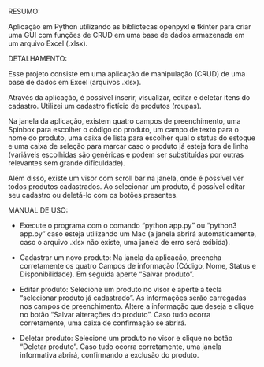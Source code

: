 RESUMO: 

Aplicação em Python utilizando as bibliotecas openpyxl e tkinter para criar uma GUI com funções de CRUD em uma base de dados armazenada em um arquivo Excel (.xlsx).

DETALHAMENTO:

Esse projeto consiste em uma aplicação de manipulação (CRUD) de uma base de dados em Excel (arquivos .xlsx). 

Através da aplicação, é possível inserir, visualizar, editar e deletar itens do cadastro. Utilizei um cadastro fictício de produtos (roupas).

Na janela da aplicação, existem quatro campos de preenchimento, uma Spinbox para escolher o código do produto, um campo de texto para o nome do produto, uma caixa de lista para escolher qual o status do estoque e uma caixa de seleção para marcar caso o produto já esteja fora de linha (variáveis escolhidas são genéricas e podem ser substituídas por outras relevantes sem grande dificuldade).

Além disso, existe um visor com scroll bar na janela, onde é possível ver todos produtos cadastrados. Ao selecionar um produto, é possível editar seu cadastro ou deletá-lo com os botões presentes.

MANUAL DE USO:

- Execute o programa com o comando “python app.py” ou “python3 app.py” caso esteja utilizando um Mac (a janela abrirá automaticamente, caso o arquivo .xlsx não existe, uma janela de erro será exibida).

- Cadastrar um novo produto:
Na janela da aplicação, preencha corretamente os quatro Campos de informação (Código, Nome, Status e Disponibilidade). Em seguida aperte “Salvar produto”.

- Editar produto: 
Selecione um produto no visor e aperte a tecla “selecionar produto já cadastrado”. As informações serão carregadas nos campos de preenchimento. Altere a informação que deseja e clique no botão “Salvar alterações do produto”. Caso tudo ocorra corretamente, uma caixa de confirmação se abrirá.

- Deletar produto:
Selecione um produto no visor e clique no botão “Deletar produto”. Caso tudo ocorra corretamente, uma janela informativa abrirá, confirmando a exclusão do produto.